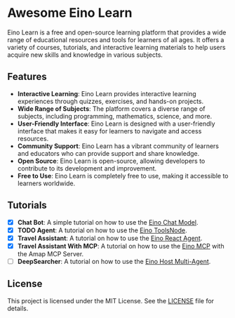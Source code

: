 # Awesome Eino Learn

Eino Learn is a free and open-source learning platform that provides a wide range of educational resources and tools for
learners of all ages. It offers a variety of courses, tutorials, and interactive learning materials to help users
acquire new skills and knowledge in various subjects.

## Features

- **Interactive Learning**: Eino Learn provides interactive learning experiences through quizzes, exercises, and
  hands-on projects.
- **Wide Range of Subjects**: The platform covers a diverse range of subjects, including programming, mathematics,
  science, and more.
- **User-Friendly Interface**: Eino Learn is designed with a user-friendly interface that makes it easy for learners to
  navigate and access resources.
- **Community Support**: Eino Learn has a vibrant community of learners and educators who can provide support and share
  knowledge.
- **Open Source**: Eino Learn is open-source, allowing developers to contribute to its development and improvement.
- **Free to Use**: Eino Learn is completely free to use, making it accessible to learners worldwide.

## Tutorials

- [x] **Chat Bot**: A simple tutorial on how to use the [Eino Chat Model](https://www.cloudwego.io/docs/eino/core_modules/components/chat_model_guide/).
- [x] **TODO Agent**: A tutorial on how to use
  the [Eino ToolsNode](https://www.cloudwego.io/docs/eino/core_modules/components/tools_node_guide/).
- [x] **Travel Assistant**: A tutorial on how to use
  the [Eino React Agent](https://www.cloudwego.io/docs/eino/core_modules/flow_integration_components/react_agent_manual/).
- [x] **Travel Assistant With MCP**: A tutorial on how to use
  the [Eino MCP](https://www.cloudwego.io/docs/eino/ecosystem/tool/tool_mcp/) with the Amap MCP Server.
- [ ] **DeepSearcher**: A tutorial on how to use
  the [Eino Host Multi-Agent](https://www.cloudwego.io/docs/eino/core_modules/flow_integration_components/multi_agent_hosting/).

## License

This project is licensed under the MIT License. See the [LICENSE](LICENSE) file for details.